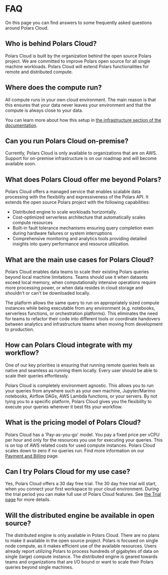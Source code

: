 # FAQ

On this page you can find answers to some frequently asked questions around Polars Cloud.

## Who is behind Polars Cloud?

Polars Cloud is built by the organization behind the open source Polars project. We are committed to
improve Polars open source for all single machine workloads. Polars Cloud will extend Polars
functionalities for remote and distributed compute.

## Where does the compute run?

All compute runs in your own cloud environment. The main reason is that this ensures that your data
never leaves your environment and that the compute is always close to your data.

You can learn more about how this setup in
[the infrastructure section of the documentation](providers/aws/infra.md).

## Can you run Polars Cloud on-premise?

Currently, Polars Cloud is only available to organizations that are on AWS. Support for on-premise
infrastructure is on our roadmap and will become available soon.

## What does Polars Cloud offer me beyond Polars?

Polars Cloud offers a managed service that enables scalable data processing with the flexibility and
expressiveness of the Polars API. It extends the open source Polars project with the following
capabilities:

- Distributed engine to scale workloads horizontally.
- Cost-optimized serverless architecture that automatically scales compute resources
- Built-in fault tolerance mechanisms ensuring query completion even during hardware failures or
  system interruptions
- Comprehensive monitoring and analytics tools providing detailed insights into query performance
  and resource utilization.

## What are the main use cases for Polars Cloud?

Polars Cloud enables data teams to scale their existing Polars queries beyond local machine
limitations. Teams should use it when datasets exceed local memory, when computationally intensive
operations require more processing power, or when data resides in cloud storage and shouldn't or
can't be downloaded locally.

The platform allows the same query to run on appropriately sized compute instances while being
executable from any environment (e.g. notebooks, serverless functions, or orchestration platforms).
This eliminates the need for teams to refactor their code into different tools or coordinate
handovers between analytics and infrastructure teams when moving from development to production.

## How can Polars Cloud integrate with my workflow?

One of our key priorities is ensuring that running remote queries feels as native and seamless as
running them locally. Every user should be able to scale their queries effortlessly.

Polars Cloud is completely environment agnostic. This allows you to run your queries from anywhere
such as your own machine, Jupyter/Marimo notebooks, Airflow DAGs, AWS Lambda functions, or your
servers. By not tying you to a specific platform, Polars Cloud gives you the flexibility to execute
your queries wherever it best fits your workflow.

## What is the pricing model of Polars Cloud?

Polars Cloud has a 'Pay-as-you-go' model. You pay a fixed price per vCPU per hour and only for the
resources you use for executing your queries. This is on top of AWS related costs for used compute
instances. Polars Cloud scales down to zero if no queries run. Find more information on our
[Payment and Billing](organization/billing.md) page.

## Can I try Polars Cloud for my use case?

Yes, Polars Cloud offers a 30 day free trial. The 30 day free trial will start, when you connect
your first workspace to your cloud environment. During the trial period you can make full use of
Polars Cloud features. See [the Trial page](organization/start-trial.md) for more details.

## Will the distributed engine be available in open source?

The distributed engine is only available in Polars Cloud. There are no plans to make it available in
the open source project. Polars is focused on single node compute, as it makes efficient use of the
available resources. Users already report utilizing Polars to process hundreds of gigabytes of data
on single (large) compute instance. The distributed engine is geared towards teams and organizations
that are I/O bound or want to scale their Polars queries beyond single machines.
